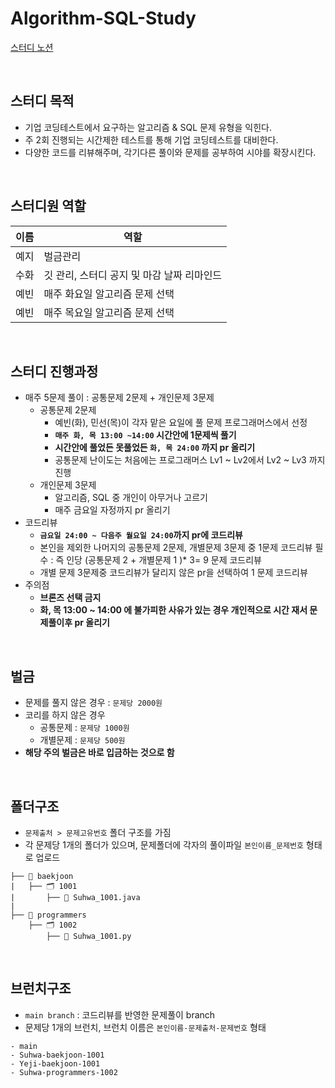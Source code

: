 # Algorithm-SQL-Study
[스터디 노션](https://www.notion.so/s-2383d0b5a3e54964a069539d3ffccd83?pvs=21)

<br>

## 스터디 목적

- 기업 코딩테스트에서 요구하는 알고리즘 & SQL 문제 유형을 익힌다.
- 주 2회 진행되는 시간제한 테스트를 통해 기업 코딩테스트를 대비한다.
- 다양한 코드를 리뷰해주며, 각기다른 풀이와 문제를 공부하여 시야를 확장시킨다.


<br>

## 스터디원 역할

|이름|역할|
|------|---|
|예지|벌금관리|
|수화|깃 관리, 스터디 공지 및 마감 날짜 리마인드|
|예빈|매주 화요일 알고리즘 문제 선택|
|예빈|매주 목요일 알고리즘 문제 선택|




<br>

## 스터디 진행과정

- 매주 5문제 풀이 : 공통문제 2문제 + 개인문제 3문제
    - 공통문제 2문제
        - 예빈(화), 민선(목)이 각자 맡은 요일에 풀 문제 프로그래머스에서 선정
        - **`매주 화, 목 13:00 ~14:00` 시간안에 1문제씩 풀기**
        - **시간안에 풀었든 못풀었든 `화, 목 24:00` 까지 pr 올리기**
        - 공통문제 난이도는 처음에는 프로그래머스 Lv1 ~ Lv2에서 Lv2 ~ Lv3 까지 진행
    - 개인문제 3문제
        - 알고리즘, SQL 중 개인이 아무거나 고르기
        - 매주 금요일 자정까지 pr 올리기
- 코드리뷰
    - **`금요일 24:00 ~ 다음주 월요일 24:00`까지 pr에 코드리뷰**
    - 본인을 제외한 나머지의 공통문제 2문제, 개별문제 3문제 중 1문제 코드리뷰 필수 : 즉 인당 (공통문제 2 + 개별문제 1 )* 3= 9 문제 코드리뷰
    - 개별 문제 3문제중 코드리뷰가 달리지 않은 pr을 선택하여 1 문제 코드리뷰
- 주의점
    - **브론즈 선택 금지**
    - **화, 목 13:00 ~ 14:00 에 불가피한 사유가 있는 경우 개인적으로 시간 재서 문제풀이후 pr 올리기**


<br>

## 벌금

- 문제를 풀지 않은 경우 : `문제당 2000원`
- 코리를 하지 않은 경우
    - 공통문제 : `문제당 1000원`
    - 개별문제 : `문제당 500원`
- **해당 주의 벌금은 바로 입금하는 것으로 함**


<br>

## 폴더구조

- `문제출처 > 문제고유번호` 폴더 구조를 가짐
- 각 문제당 1개의 폴더가 있으며, 문제폴더에 각자의 풀이파일 `본인이름_문제번호` 형태로 업로드

```
├── 📂 baekjoon
|	├── 🗂️ 1001
|		├── 📕 Suhwa_1001.java
|
├── 📂 programmers
	├── 🗂️ 1002
		├── 📕 Suhwa_1001.py
```

<br>

## 브런치구조

- `main branch` : 코드리뷰를 반영한 문제풀이 branch
- 문제당 1개의 브런치, 브런치 이름은 `본인이름-문제출처-문제번호` 형태

```
- main
- Suhwa-baekjoon-1001
- Yeji-baekjoon-1001
- Suhwa-programmers-1002

```
